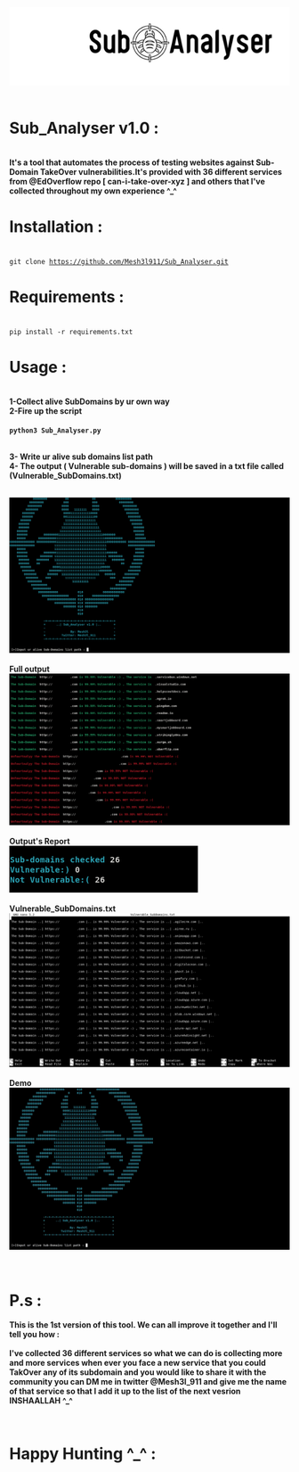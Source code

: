 ![](Sub_images/sub_logo.jpg)  <br>
<br>

# Sub_Analyser v1.0 :

<br><b>It's a tool that automates the process of testing websites against Sub-Domain TakeOver vulnerabilities.It's provided with 36 different services from @EdOverflow repo [ can-i-take-over-xyz ] and others that I've collected throughout my own experience ^_^  </b>
<br>

# Installation : 
<br><code>git clone https://github.com/Mesh3l911/Sub_Analyser.git</code>
<br>

# Requirements :
<br>
<code>pip install -r requirements.txt</code>
<br>

# Usage :
<br>
<b>1-Collect alive SubDomains by ur own way</b><br>
<b>2-Fire up the script <br><br><code>python3 Sub_Analyser.py</code><br>
  
<br>3- Write ur alive sub domains list path <br> 
4- The output ( Vulnerable sub-domains ) will be saved in a txt file called (Vulnerable_SubDomains.txt)</b><br><br>

![](Sub_images/Front.png)  <br><br>
<b> Full output </b>
![](Sub_images/results.png)  <br><br>
<b> Output's Report </b><br>
![](Sub_images/report.png)  <br><br>
<b>Vulnerable_SubDomains.txt</b>
![](Sub_images/output.png)  <br><br>
<b>Demo</b>
![](Sub_images/sub_demo.GIF)  <br>

<br>

# P.s :
<b>This is the 1st version of this tool. We can all improve it together and I'll tell you how :<br><br>
I've collected 36 different services so what we can do is collecting more and more services 
when ever you face a new service that you could TakOver any of its subdomain and you would like to share it with the community you can DM me in twitter @Mesh3l_911 
and give me the name of that service so that I add it up to the list of the next vesrion INSHAALLAH ^_^</b>

<br>

# Happy Hunting ^_^ :
